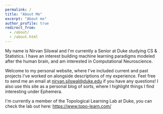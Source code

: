 ```yaml
---
permalink: /
title: "About Me"
excerpt: "About me"
author_profile: true
redirect_from: 
  - /about/
  - /about.html
---
```


My name is Nirvan Silswal and I'm currently a Senior at Duke studying CS & Statistics. I have an interest building machine learning paradigms modeled after the human brain, and am interested in Computational Neuroscience.

Welcome to my personal website, where I've included current and past projects I've worked on alongside descriptions of my experience. Feel free to send me an email at nirvan.silswal@duke.edu if you have any questions! I also use this site as a personal blog of sorts, where I highlight things I find interesting under Ephemera.

I'm currently a member of the Topological Learning Lab at Duke, you can check the lab out here: https://www.topo-learn.com/




